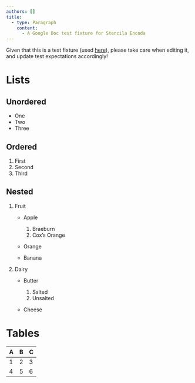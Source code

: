 ```yaml
---
authors: []
title:
  - type: Paragraph
    content:
      - A Google Doc test fixture for Stencila Encoda
---
```


Given that this is a test fixture (used [here](https://github.com/stencila/encoda/blob/master/src/codecs/gdoc)), please take care when editing it, and update test expectations accordingly!

# Lists

## Unordered

-   One
-   Two
-   Three

## Ordered

1.  First
2.  Second
3.  Third

## Nested

1.  Fruit

    -   Apple

        1.  Braeburn
        2.  Cox’s Orange
    -   Orange
    -   Banana
2.  Dairy

    -   Butter

        1.  Salted
        2.  Unsalted
    -   Cheese

# Tables

| A   | B   | C   |
| --- | --- | --- |
| 1   | 2   | 3   |
| 4   | 5   | 6   |
